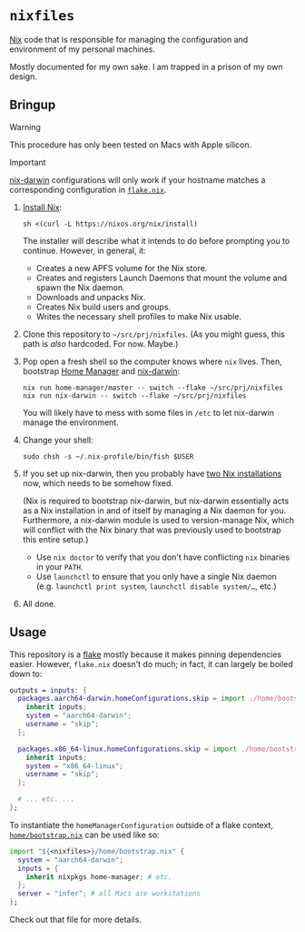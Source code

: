 # `nixfiles`

[Nix] code that is responsible for managing the configuration and environment of
my personal machines.

Mostly documented for my own sake. I am trapped in a prison of my own design.

[nix]: https://nixos.org
[home-manager]: https://github.com/nix-community/home-manager
[nix-darwin]: https://github.com/LnL7/nix-darwin

## Bringup

<!-- prettier-ignore -->
> [!WARNING]
> This procedure has only been tested on Macs with Apple silicon.

<!-- prettier-ignore -->
> [!IMPORTANT]
> [nix-darwin] configurations will only work if your hostname matches a
> corresponding configuration in [`flake.nix`](./flake.nix).

1. [Install Nix](https://nixos.org/download/):

   ```
   sh <(curl -L https://nixos.org/nix/install)
   ```

   The installer will describe what it intends to do before prompting you to
   continue. However, in general, it:

   - Creates a new APFS volume for the Nix store.
   - Creates and registers Launch Daemons that mount the volume and spawn the
     Nix daemon.
   - Downloads and unpacks Nix.
   - Creates Nix build users and groups.
   - Writes the necessary shell profiles to make Nix usable.

1. Clone this repository to `~/src/prj/nixfiles`. (As you might guess, this path
   is _also_ hardcoded. For now. Maybe.)

1. Pop open a fresh shell so the computer knows where `nix` lives. Then,
   bootstrap [Home Manager][home-manager] and [nix-darwin]:

   ```
   nix run home-manager/master -- switch --flake ~/src/prj/nixfiles
   nix run nix-darwin -- switch --flake ~/src/prj/nixfiles
   ```

   You will likely have to mess with some files in `/etc` to let nix-darwin
   manage the environment.

1. Change your shell:

   ```
   sudo chsh -s ~/.nix-profile/bin/fish $USER
   ```

1. If you set up nix-darwin, then you probably have
   [two Nix installations](https://github.com/LnL7/nix-darwin/issues/931) now,
   which needs to be somehow fixed.

   (Nix is required to bootstrap nix-darwin, but nix-darwin essentially acts as
   a Nix installation in and of itself by managing a Nix daemon for you.
   Furthermore, a nix-darwin module is used to version-manage Nix, which will
   conflict with the Nix binary that was previously used to bootstrap this
   entire setup.)

   - Use `nix doctor` to verify that you don't have conflicting `nix` binaries
     in your `PATH`.
   - Use `launchctl` to ensure that you only have a single Nix daemon (e.g.
     `launchctl print system`, `launchctl disable system/…`, etc.)

1. All done.

## Usage

This repository is a [flake] mostly because it makes pinning dependencies
easier. However, `flake.nix` doesn't do much; in fact, it can largely be boiled
down to:

[flake]: https://nixos.wiki/wiki/Flakes

```nix
outputs = inputs: {
  packages.aarch64-darwin.homeConfigurations.skip = import ./home/bootstrap.nix {
    inherit inputs;
    system = "aarch64-darwin";
    username = "skip";
  };

  packages.x86_64-linux.homeConfigurations.skip = import ./home/bootstrap.nix {
    inherit inputs;
    system = "x86_64-linux";
    username = "skip";
  };

  # ... etc. ...
};
```

To instantiate the `homeManagerConfiguration` outside of a flake context,
[`home/bootstrap.nix`](./home/bootstrap.nix) can be used like so:

```nix
import "${<nixfiles>}/home/bootstrap.nix" {
  system = "aarch64-darwin";
  inputs = {
    inherit nixpkgs home-manager; # etc.
  };
  server = "infer"; # all Macs are workstations
};
```

Check out that file for more details.
